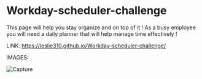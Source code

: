 # Workday-scheduler-challenge

This page will help you stay organize and on top of it ! As a busy employee you will need a daily planner that will help manage time effectively !


LINK:
https://leslie310.github.io/Workday-scheduler-challenge/


IMAGES:

![Capture](https://user-images.githubusercontent.com/107505768/177067378-64df5d76-e57c-4c7e-985b-06a018ed6908.PNG)
